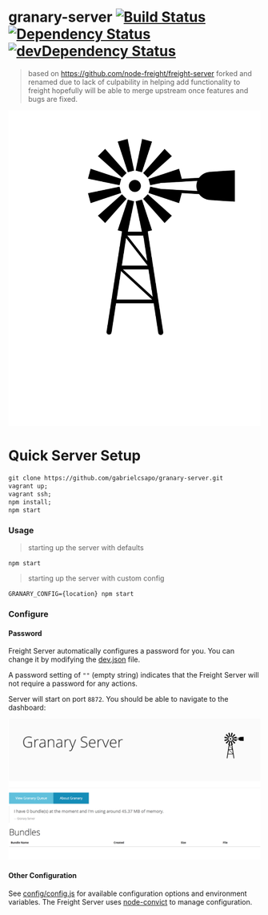 # granary-server [![Build Status](https://travis-ci.org/gabrielcsapo/granary-server.svg?branch=master)](https://travis-ci.org/gabrielcsapo/granary-server) [![Dependency Status](https://david-dm.org/gabrielcsapo/granary-server.svg)](https://david-dm.org/gabrielcsapo/granary-server) [![devDependency Status](https://david-dm.org/gabrielcsapo/granary-server/dev-status.svg)](https://david-dm.org/gabrielcsapo/granary-server#info=devDependencies)

> based on https://github.com/node-freight/freight-server
> forked and renamed due to lack of culpability in helping add functionality to freight
> hopefully will be able to merge upstream once features and bugs are fixed.

![Logo](./views/static/img/logo.png)

# Quick Server Setup

```
git clone https://github.com/gabrielcsapo/granary-server.git
vagrant up;
vagrant ssh;
npm install;
npm start
```

### Usage

> starting up the server with defaults

```
npm start
```

> starting up the server with custom config

```
GRANARY_CONFIG={location} npm start
```

### Configure

#### Password

Freight Server automatically configures a password for you. You can change it by modifying the [dev.json](config/dev.json-dist) file.

A password setting of `""` (empty string) indicates that the Freight Server will not require a password for any actions.

Server will start on port `8872`. You should be able to navigate to the dashboard:

![](doc/main-page.png)

#### Other Configuration

See [config/config.js](config/config.js#L12) for available
configuration options and environment variables. The Freight Server uses [node-convict](https://github.com/mozilla/node-convict) to manage configuration.
